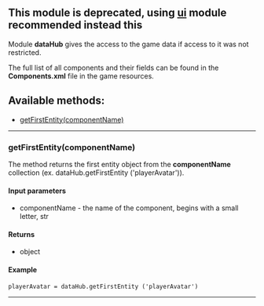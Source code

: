 ## This module is deprecated, using [ui](./ui.md) module recommended instead this

Module **dataHub** gives the access to the game data if access to it was not restricted.

The full list of all components and their fields can be found in the **Components.xml** file in the game resources.

## Available methods:

- [getFirstEntity(componentName)](#getFirstEntitycomponentName)


---

### getFirstEntity(componentName)
The method returns the first entity object from the **componentName** collection (ex. dataHub.getFirstEntity ('playerAvatar')).

#### Input parameters
- componentName - the name of the component, begins with a small letter, str

#### Returns
- object

#### Example

    playerAvatar = dataHub.getFirstEntity ('playerAvatar')

---

